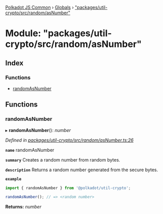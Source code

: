 [Polkadot JS Common](../README.md) › [Globals](../globals.md) › ["packages/util-crypto/src/random/asNumber"](_packages_util_crypto_src_random_asnumber_.md)

# Module: "packages/util-crypto/src/random/asNumber"

## Index

### Functions

* [randomAsNumber](_packages_util_crypto_src_random_asnumber_.md#randomasnumber)

## Functions

###  randomAsNumber

▸ **randomAsNumber**(): *number*

*Defined in [packages/util-crypto/src/random/asNumber.ts:26](https://github.com/polkadot-js/common/blob/2f7d5cd4/packages/util-crypto/src/random/asNumber.ts#L26)*

**`name`** randomAsNumber

**`summary`** Creates a random number from random bytes.

**`description`** 
Returns a random number generated from the secure bytes.

**`example`** 
<BR>

```javascript
import { randomAsNumber } from '@polkadot/util-crypto';

randomAsNumber(); // => <random number>
```

**Returns:** *number*
